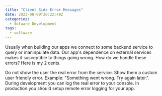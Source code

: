 ```yaml
---
title: "Client Side Error Messages"
date: 2023-08-09T20:22:49Z
categories:
  - Sofware Development
tags:
  - software
---
```


Usually when building our apps we connect to some backend service to query or maninpulate data. Our app's
dependence on external services makes it susceptible to things going wrong. How do we handle these errors? Here is my 2 cents.

Do not show the user the real error from the service. Show them a custom user friendly error. Example: "Something went wrong. Try again later.". During development
you can log the real error to your console. In production you should setup remote error logging for your app. 
